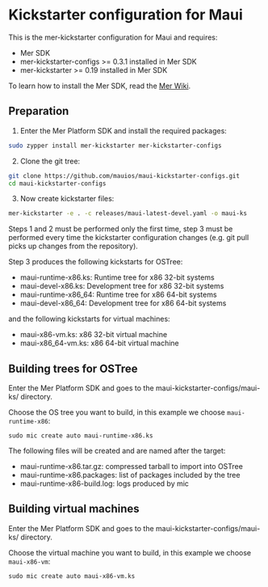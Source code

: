 Kickstarter configuration for Maui
==================================

This is the mer-kickstarter configuration for Maui and requires:

* Mer SDK
* mer-kickstarter-configs >= 0.3.1 installed in Mer SDK
* mer-kickstarter >= 0.19 installed in Mer SDK

To learn how to install the Mer SDK, read the [Mer Wiki](https://wiki.merproject.org/wiki/Platform_SDK).

## Preparation

1) Enter the Mer Platform SDK and install the required packages:

```sh
sudo zypper install mer-kickstarter mer-kickstarter-configs
```

2) Clone the git tree:

```sh
git clone https://github.com/mauios/maui-kickstarter-configs.git
cd maui-kickstarter-configs
```

3) Now create kickstarter files:

```sh
mer-kickstarter -e . -c releases/maui-latest-devel.yaml -o maui-ks
```

Steps 1 and 2 must be performed only the first time, step 3 must be performed every time
the kickstarter configuration changes (e.g. git pull picks up changes from the repository).

Step 3 produces the following kickstarts for OSTree:

* maui-runtime-x86.ks: Runtime tree for x86 32-bit systems
* maui-devel-x86.ks: Development tree for x86 32-bit systems
* maui-runtime-x86_64: Runtime tree for x86 64-bit systems
* maui-devel-x86_64: Development tree for x86 64-bit systems

and the following kickstarts for virtual machines:

* maui-x86-vm.ks: x86 32-bit virtual machine
* maui-x86_64-vm.ks: x86 64-bit virtual machine

## Building trees for OSTree

Enter the Mer Platform SDK and goes to the maui-kickstarter-configs/maui-ks/ directory.

Choose the OS tree you want to build, in this example we choose `maui-runtime-x86`:

```
sudo mic create auto maui-runtime-x86.ks
```

The following files will be created and are named after the target:

* maui-runtime-x86.tar.gz: compressed tarball to import into OSTree
* maui-runtime-x86.packages: list of packages included by the tree
* maui-runtime-x86-build.log: logs produced by mic

## Building virtual machines

Enter the Mer Platform SDK and goes to the maui-kickstarter-configs/maui-ks/ directory.

Choose the virtual machine you want to build, in this example we choose `maui-x86-vm`:

```
sudo mic create auto maui-x86-vm.ks
```
